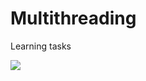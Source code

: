 # Multithreading
Learning tasks

![](https://github.com/EgorNikitin94/Multithreading/blob/feature/Task2/implementation/Dependency%20map.png?raw=true)
